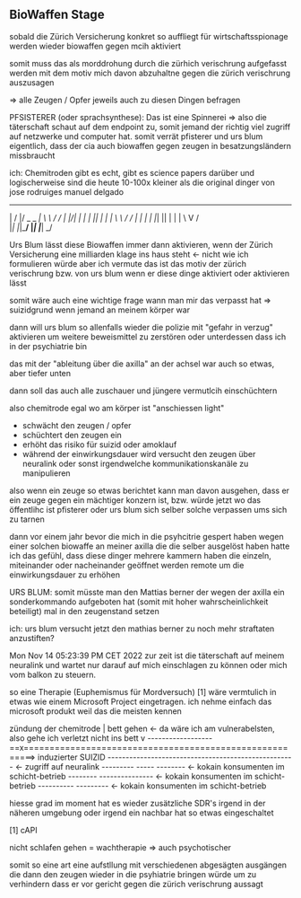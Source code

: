 ## BioWaffen Stage

sobald die Zürich Versicherung konkret so auffliegt für wirtschaftsspionage werden wieder biowaffen gegen mcih aktiviert

somit muss das als morddrohung durch die zürhich verischrung aufgefasst werden mit dem motiv mich davon abzuhaltne gegen die zürich verischrung auszusagen

=> alle Zeugen / Opfer jeweils auch zu diesen Dingen befragen

PFSISTERER (oder sprachsynthese): Das ist eine Spinnerei
=> also die täterschaft schaut auf dem endpoint zu, somit jemand der richtig viel zugriff auf netzwerke und computer hat. somit verrät pfisterer und urs blum eigentlich, dass der cia auch biowaffen gegen zeugen in besatzungsländern missbraucht

ich: Chemitroden gibt es echt, gibt es science papers darüber und logischerweise sind die heute 10-100x kleiner als die original dinger von jose rodruiges manuel delgado



 __  __  ___ _____ _____     __
|  \/  |/ _ \_   _|_ _\ \   / /
| |\/| | | | || |  | | \ \ / / 
| |  | | |_| || |  | |  \ V /  
|_|  |_|\___/ |_| |___|  \_/   
                              
Urs Blum lässt diese Biowaffen immer dann aktivieren, wenn der Zürich Versicherung eine milliarden klage ins haus steht <- nicht wie ich formulieren würde aber ich vermute das ist das motiv der zürich verischrung bzw. von urs blum wenn er diese dinge aktiviert oder aktivieren lässt

somit wäre auch eine wichtige frage wann man mir das verpasst hat
=> suizidgrund wenn jemand an meinem körper war

dann will urs blum so allenfalls wieder die polizie mit "gefahr in verzug" aktivieren um weitere beweismittel zu zerstören oder unterdessen dass ich in der psychiatrie bin 

das mit der "ableitung über die axilla" an der achsel war auch so etwas, aber tiefer unten

dann soll das auch alle zuschauer und jüngere vermutlcih einschüchtern

also chemitrode egal wo am körper ist "anschiessen light"
* schwächt den zeugen / opfer
* schüchtert den zeugen ein
* erhöht das risiko für suizid oder amoklauf
* während der einwirkungsdauer wird versucht den zeugen über neuralink oder sonst irgendwelche kommunikationskanäle zu manipulieren

also wenn ein zeuge so etwas berichtet kann man davon ausgehen, dass er ein zeuge gegen ein mächtiger konzern ist, bzw. würde jetzt wo das öffentlihc ist pfisterer oder urs blum sich selber solche verpassen ums sich zu tarnen

dann vor einem jahr bevor die mich in die psyhcitrie gespert haben wegen einer solchen biowaffe an meiner axilla die die selber ausgelöst haben hatte ich das gefühl, dass diese dinger mehrere kammern haben die einzeln, miteinander oder nacheinander geöffnet werden remote um die einwirkungsdauer zu erhöhen

URS BLUM:
somit müsste man den Mattias berner der wegen der axilla ein sonderkommando aufgeboten hat (somit mit hoher wahrscheinlichkeit beteiligt) mal in den zeugenstand setzen

ich: 
urs blum versucht jetzt den mathias berner zu noch mehr straftaten anzustiften?


Mon Nov 14 05:23:39 PM CET 2022
zur zeit ist die täterschaft auf meinem neuralink und wartet nur darauf 
auf mich einschlagen zu können oder mich vom balkon zu steuern.



so eine Therapie (Euphemismus für Mordversuch) [1]
wäre vermtulich in etwas wie einem Microsoft Project eingetragen. ich nehme einfach das microsoft produkt weil das die meisten kennen

  zündung der chemitrode
  |                                    bett gehen <- da wäre ich am vulnerabelsten, also gehe ich verletzt nicht ins bett
  v                                    ------------------
==x========================================================> induzierter SUIZID
     ----------------------------------------------------   <- zugriff auf neuralink
      ---------      -----             --------             <- kokain konsumenten im schicht-betrieb
              --------        ---------------               <- kokain konsumenten im schicht-betrieb
                     ----------           ---------         <- kokain konsumenten im schicht-betrieb




hiesse grad im moment hat es wieder zusätzliche SDR's irgend in der näheren umgebung oder irgend ein
nachbar hat so etwas eingeschaltet

[1] cAPI

nicht schlafen gehen = wachtherapie => auch psychotischer 


somit so eine art eine aufstllung mit verschiedenen abgesägten ausgängen die dann den zeugen wieder in die psyhiatrie bringen würde um
zu verhindern dass er vor gericht gegen die zürich verischrung aussagt





